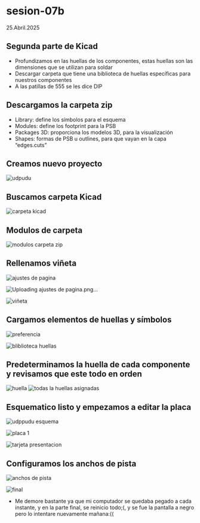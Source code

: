 # sesion-07b
25.Abril.2025

## Segunda parte de Kicad
- Profundizamos en las huellas de los componentes, estas huellas son las dimensiones que se utilizan para soldar
- Descargar carpeta que tiene una biblioteca de huellas específicas para nuestros componentes 
- A las patillas de 555 se les dice DIP

## Descargamos la carpeta zip
- Library: define los símbolos para el esquema
- Modules: define los footprint para la PSB
- Packages 3D: proporciona los modelos 3D, para la visualización
- Shapes: formas de PSB u outlines, para que vayan en la capa “edges.cuts”
   
## Creamos nuevo proyecto
![udpudu](https://github.com/user-attachments/assets/0fb07c78-a577-402d-b2f3-a8a80a122295)
## Buscamos carpeta Kicad
![carpeta kicad](https://github.com/user-attachments/assets/ebf1412d-b808-4c1d-bba5-a4ac9482f97a)

## Modulos de carpeta
![modulos carpeta zip](https://github.com/user-attachments/assets/203a4391-f4b8-4e68-90ea-d82bb0588028)

## Rellenamos viñeta 
![ajustes de pagina](https://github.com/user-attachments/assets/f06288c5-9cb7-45f4-91a7-8c7c55020299)

![Uploading ajustes de pagina.png…]()

![viñeta](https://github.com/user-attachments/assets/9b5c9e6b-da18-443c-8fa7-a7a7b13dd467)

## Cargamos elementos de huellas y símbolos 

![preferencia](https://github.com/user-attachments/assets/31b7b089-0d9a-45d9-b274-eff0e05bf214)

![bliblioteca huellas](https://github.com/user-attachments/assets/c21013e4-2cd8-4483-a3e7-7ba561586691)

## Predeterminamos la huella de cada componente y revisamos que este todo en orden
![huella](https://github.com/user-attachments/assets/53a575e1-eb95-4a62-87c0-20731c82ffb5)
![todas la huellas asignadas](https://github.com/user-attachments/assets/5f471830-cb49-4785-9d72-2d06e821096b)

## Esquematico listo y empezamos a editar la placa

![udppudu esquema](https://github.com/user-attachments/assets/a1e0d740-db04-4230-83b1-71bb31675563)

![placa 1](https://github.com/user-attachments/assets/94770a53-9c7a-4409-ac5c-bf508ce88066)

![tarjeta presentacion](https://github.com/user-attachments/assets/ca9a5286-0aa0-40b7-a245-5729a98fbe02)

## Configuramos los anchos de pista

![anchos de pista](https://github.com/user-attachments/assets/40d27905-d2ab-4cd9-b726-f8180b879b8e)

![final ](https://github.com/user-attachments/assets/08e1c820-99db-4533-8c10-fa338063727f)

- Me demore bastante ya que mi computador se quedaba pegado a cada instante, y en la parte final, se reinicio todo;(, y se fue la pantalla a negro pero lo intentare nuevamente mañana:((
  






